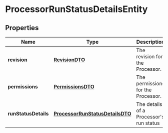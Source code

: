
# ProcessorRunStatusDetailsEntity

## Properties
Name | Type | Description | Notes
------------ | ------------- | ------------- | -------------
**revision** | [**RevisionDTO**](RevisionDTO.md) | The revision for the Processor. |  [optional]
**permissions** | [**PermissionsDTO**](PermissionsDTO.md) | The permissions for the Processor. |  [optional]
**runStatusDetails** | [**ProcessorRunStatusDetailsDTO**](ProcessorRunStatusDetailsDTO.md) | The details of a Processor&#39;s run status |  [optional]



